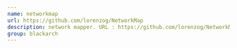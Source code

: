 ```yaml
---
name: networkmap
url: https://github.com/lorenzog/NetworkMap
description: network mapper. URL : https://github.com/lorenzog/NetworkMap Groups : blackarch blackarch-networking blackarch-misc
group: blackarch
---
```

